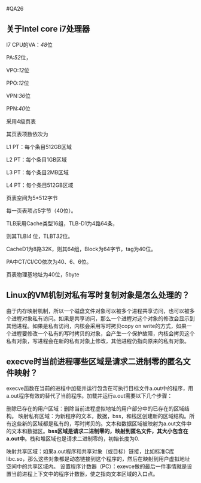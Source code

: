 #QA26

## 关于Intel core i7处理器 
I7 
CPU的VA：*48*位

PA:*52*位，

VPO:*12*位

PPO:*12*位

VPN:*36*位

PPN:*40*位

采用4级页表

其页表项数依次为 

L1 PT：每个条目512GB区域

L2 PT：每个条目1GB区域

L3 PT：每个条目2MB区域

L4 PT：每个条目512GB区域

页表空间为5*512字节

每一页表项占5字节（40位）。 

TLB采用Cache类型16组，TLB-D1为4路64条，

则其TLBI*4* 位，TLBT*32*位。

CacheD1为8路32K，则其64组，Block为64字节，tag为40位。

PA中CT/CI/CO依次为40、6、6位。 

页表物理基地址为40位，5byte

## Linux的VM机制对私有写时复制对象是怎么处理的？

由于内存映射机制，所以一个磁盘文件对象可以被多个进程共享访问，也可以被多个进程对象私有访问。如果是共享访问，那么一个进程对这个对象的修改会显示到其他进程。如果是私有访问，内核会采用写时拷贝copy on write的方式，如果一个进程要修改一个私有的写时拷贝的对象，会产生一个保护故障，内核会拷贝这个私有对象，写进程会在新的私有对象上修改，其他进程仍指向原来的私有对象。

## execve时当前进程哪些区域是请求二进制零的匿名文件映射？
execve函数在当前的进程中加载并运行包含在可执行目标文件a.out中的程序，用a.out程序有效的替代了当前程序。加载并运行a.out需要以下几个步骤：

删除已存在的用户区域：删除当前进程虚拟地址的用户部分中的已存在的区域结构。
映射私有区域：为新程序的文本，数据，bss，和栈区创建新的区域结构。所有这些新的区域都是私有的，写时拷贝的。文本和数据区域被映射为a.out文件中的文本和数据区。**bss区域是请求二进制零的，映射到匿名文件，其大小包含在a.out中**。栈和堆区域也是请求二进制零的，初始长度为0.

映射共享区域：如果a.out程序和共享对象（或目标）链接，比如标准C库libc.so，那么这些对象都是动态链接到这个程序的，然后在映射到用户虚拟地址空间中的共享区域内。
设置程序计数器（PC）：exevce做的最后一件事情就是设置当前进程上下文中的程序计数器，使之指向文本区域的入口点。
